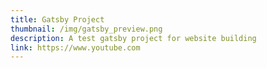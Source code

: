 ```yaml
---
title: Gatsby Project
thumbnail: /img/gatsby_preview.png
description: A test gatsby project for website building
link: https://www.youtube.com
---
```

